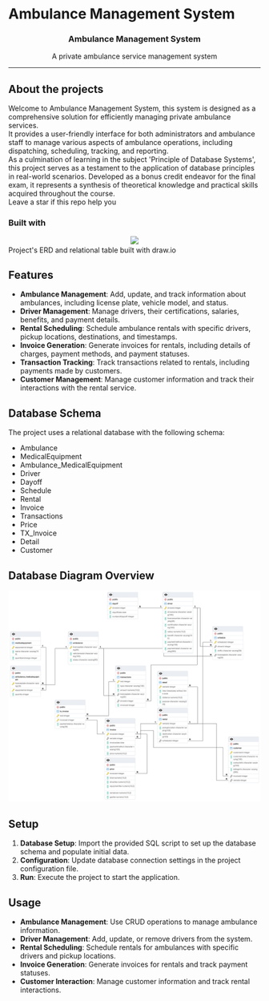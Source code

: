 # Ambulance Management System
<h3 align="center">Ambulance Management System</h3>
<p align="center">
A private ambulance service management system 
</p>
<hr>

## About the projects
Welcome to Ambulance Management System, this system is designed as a comprehensive solution for efficiently managing private ambulance services. <br>
It provides a user-friendly interface for both administrators and ambulance staff to manage various aspects of ambulance operations, including dispatching, scheduling, tracking, and reporting. <br>
As a culmination of learning in the subject 'Principle of Database Systems', this project serves as a testament to the application of database principles in real-world scenarios. Developed as a bonus credit endeavor for the final exam, it represents a synthesis of theoretical knowledge and practical skills acquired throughout the course. <br>
Leave a star if this repo help you

### Built with
<div align="center">
    <img src="https://skillicons.dev/icons?i=postgres"/> <br>
</div>
Project's ERD and relational table built with draw.io

## Features
- **Ambulance Management**: Add, update, and track information about ambulances, including license plate, vehicle model, and status.
- **Driver Management**: Manage drivers, their certifications, salaries, benefits, and payment details.
- **Rental Scheduling**: Schedule ambulance rentals with specific drivers, pickup locations, destinations, and timestamps.
- **Invoice Generation**: Generate invoices for rentals, including details of charges, payment methods, and payment statuses.
- **Transaction Tracking**: Track transactions related to rentals, including payments made by customers.
- **Customer Management**: Manage customer information and track their interactions with the rental service.

## Database Schema
The project uses a relational database with the following schema:
- Ambulance
- MedicalEquipment
- Ambulance_MedicalEquipment
- Driver
- Dayoff
- Schedule
- Rental
- Invoice
- Transactions
- Price
- TX_Invoice
- Detail
- Customer

## Database Diagram Overview
![ERD Overview](ERD/ERD.pgerd.png)

## Setup
1. **Database Setup**: Import the provided SQL script to set up the database schema and populate initial data.
2. **Configuration**: Update database connection settings in the project configuration file.
3. **Run**: Execute the project to start the application.

## Usage
- **Ambulance Management**: Use CRUD operations to manage ambulance information.
- **Driver Management**: Add, update, or remove drivers from the system.
- **Rental Scheduling**: Schedule rentals for ambulances with specific drivers and pickup locations.
- **Invoice Generation**: Generate invoices for rentals and track payment statuses.
- **Customer Interaction**: Manage customer information and track rental interactions.


